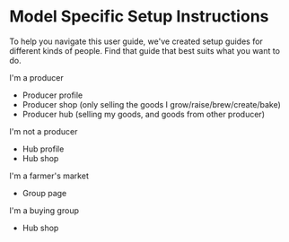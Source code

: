 # Model Specific Setup Instructions

To help you navigate this user guide, we've created setup guides for different kinds of people. Find that guide that best suits what you want to do.

I'm a producer

* Producer profile
* Producer shop \(only selling the goods I grow/raise/brew/create/bake\)
* Producer hub \(selling my goods, and goods from other producer\)

I'm not a producer
- Hub profile
- Hub shop

I'm a farmer's market
- Group page

I'm a buying group
- Hub shop



